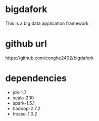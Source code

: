 # bigdafork
This is a big data application framework

# github url
https://github.com/conghe2402/bigdafork

# dependencies
* jdk-1.7 
* scala-2.10
* spark-1.5.1
* hadoop-2.7.2
* hbase-1.0.2
